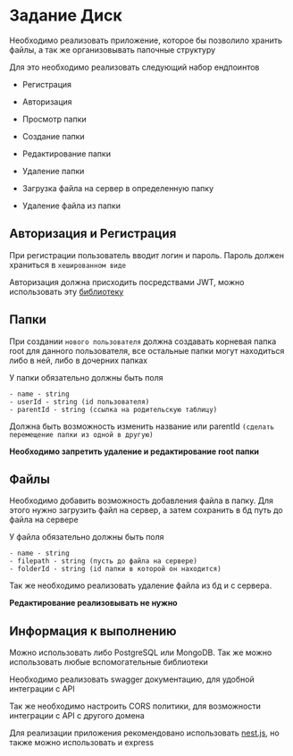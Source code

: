 # Задание Диск

Необходимо реализовать приложение, которое бы позволило хранить файлы, а так же организовывать папочные структуру

Для это необходимо реализовать следующий набор ендпоинтов

- Регистрация
- Авторизация


- Просмотр папки
- Создание папки
- Редактирование папки
- Удаление папки


- Загрузка файла на сервер в определенную папку
- Удаление файла из папки

## Авторизация и Регистрация

При регистрации пользователь вводит логин и пароль. Пароль должен храниться в `хешированном виде`

Авторизация должна присходить посредствами JWT, можно использовать эту [библиотеку](https://www.npmjs.com/package/jsonwebtoken)


## Папки

При создании `нового пользователя` должна создавать корневая папка root для данного пользователя, все остальные папки могут 
находиться либо в ней, либо в дочерних папках

У папки обязательно должны быть поля

    - name - string
    - userId - string (id пользователя)
    - parentId - string (ссылка на родительскую таблицу)

Должна быть возможность изменить название или parentId `(сделать перемещение папки из одной в другую)`

**Необходимо запретить удаление и редактирование root папки**  


## Файлы

Необходимо добавить возможность добавления файла в папку.
Для этого нужно загрузить файл на сервер, а затем сохранить в бд путь до файла на сервере

У файла обязательно должны быть поля

    - name - string
    - filepath - string (пусть до файла на сервере)
    - folderId - string (id папки в которой он находится)

Так же необходимо реализовать удаление файла из бд и с сервера.

**Редактирование реализовывать не нужно**

## Информация к выполнению

Можно использовать либо PostgreSQL или MongoDB. Так же можно использовать любые вспомогательные библиотеки

Необходимо реализовать swagger документацию, для удобной интеграции с API

Так же необходимо настроить CORS политики, для возможности интеграции с API с другого домена

Для реализации приложения рекомендовано использовать [nest.js](https://docs.nestjs.com/), но также можно использовать и express